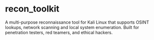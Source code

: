 # recon_toolkit
A multi-purpose reconnaissance tool for Kali Linux that supports OSINT lookups, network scanning and local system enumeration. Built for penetration testers, red teamers, and ethical hackers.
